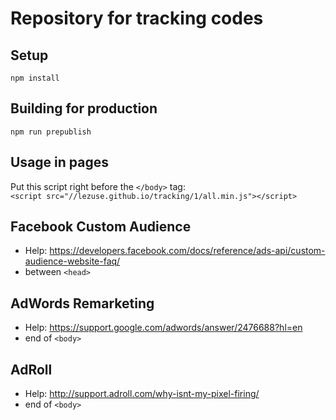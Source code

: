 # Repository for tracking codes

## Setup
`npm install`

## Building for production
`npm run prepublish`

## Usage in pages
Put this script right before the `</body>` tag:  
`<script src="//lezuse.github.io/tracking/1/all.min.js"></script>`

## Facebook Custom Audience
- Help: https://developers.facebook.com/docs/reference/ads-api/custom-audience-website-faq/
- between `<head>`

## AdWords Remarketing
- Help: https://support.google.com/adwords/answer/2476688?hl=en
- end of `<body>`

## AdRoll
- Help: http://support.adroll.com/why-isnt-my-pixel-firing/
- end of `<body>`
